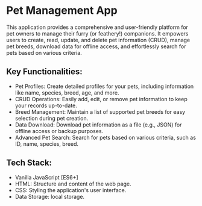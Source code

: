 # Pet Management App
This application provides a comprehensive and user-friendly platform for pet owners to manage their furry (or feathery!) companions. It empowers users to create, read, update, and delete pet information (CRUD), manage pet breeds, download data for offline access, and effortlessly search for pets based on various criteria.

## Key Functionalities:
- Pet Profiles: Create detailed profiles for your pets, including information like name, species, breed, age, and more.
- CRUD Operations: Easily add, edit, or remove pet information to keep your records up-to-date.
- Breed Management: Maintain a list of supported pet breeds for easy selection during pet creation.
- Data Download: Download pet information as a file (e.g., JSON) for offline access or backup purposes.
- Advanced Pet Search: Search for pets based on various criteria, such as ID, name, species, breed.
  
## Tech Stack:
- Vanilla JavaScript [ES6+]
- HTML: Structure and content of the web page.
- CSS: Styling the application's user interface.
- Data Storage: local storage.
